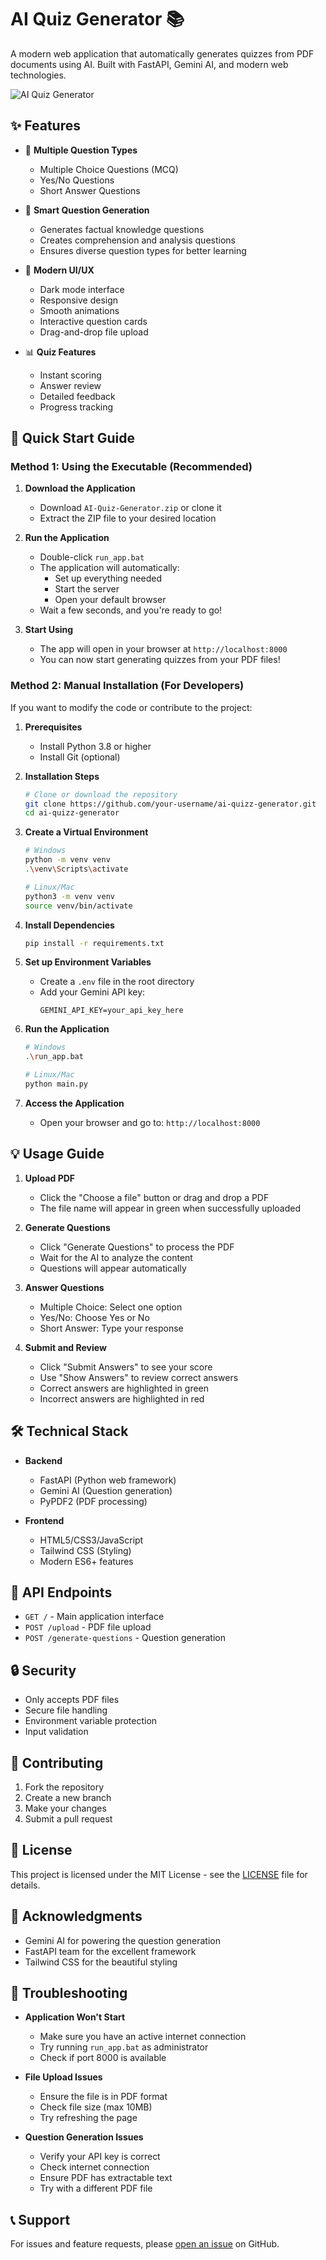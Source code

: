 # AI Quiz Generator 📚

A modern web application that automatically generates quizzes from PDF documents using AI. Built with FastAPI, Gemini AI, and modern web technologies.

![AI Quiz Generator](static/images/white.svg)

## ✨ Features

- 📝 **Multiple Question Types**
  - Multiple Choice Questions (MCQ)
  - Yes/No Questions
  - Short Answer Questions

- 🎯 **Smart Question Generation**
  - Generates factual knowledge questions
  - Creates comprehension and analysis questions
  - Ensures diverse question types for better learning

- 🎨 **Modern UI/UX**
  - Dark mode interface
  - Responsive design
  - Smooth animations
  - Interactive question cards
  - Drag-and-drop file upload

- 📊 **Quiz Features**
  - Instant scoring
  - Answer review
  - Detailed feedback
  - Progress tracking

## 🚀 Quick Start Guide

### Method 1: Using the Executable (Recommended)

1. **Download the Application**
   - Download `AI-Quiz-Generator.zip` or clone it
   - Extract the ZIP file to your desired location

2. **Run the Application**
   - Double-click `run_app.bat`
   - The application will automatically:
     - Set up everything needed
     - Start the server
     - Open your default browser
   - Wait a few seconds, and you're ready to go!

3. **Start Using**
   - The app will open in your browser at `http://localhost:8000`
   - You can now start generating quizzes from your PDF files!

### Method 2: Manual Installation (For Developers)

If you want to modify the code or contribute to the project:

1. **Prerequisites**
   - Install Python 3.8 or higher
   - Install Git (optional)

2. **Installation Steps**
   ```bash
   # Clone or download the repository
   git clone https://github.com/your-username/ai-quizz-generator.git
   cd ai-quizz-generator
   ```

2. **Create a Virtual Environment**
   ```bash
   # Windows
   python -m venv venv
   .\venv\Scripts\activate

   # Linux/Mac
   python3 -m venv venv
   source venv/bin/activate
   ```

3. **Install Dependencies**
   ```bash
   pip install -r requirements.txt
   ```

4. **Set up Environment Variables**
   - Create a `.env` file in the root directory
   - Add your Gemini API key:
     ```
     GEMINI_API_KEY=your_api_key_here
     ```

5. **Run the Application**
   ```bash
   # Windows
   .\run_app.bat

   # Linux/Mac
   python main.py
   ```

6. **Access the Application**
   - Open your browser and go to: `http://localhost:8000`

## 💡 Usage Guide

1. **Upload PDF**
   - Click the "Choose a file" button or drag and drop a PDF
   - The file name will appear in green when successfully uploaded

2. **Generate Questions**
   - Click "Generate Questions" to process the PDF
   - Wait for the AI to analyze the content
   - Questions will appear automatically

3. **Answer Questions**
   - Multiple Choice: Select one option
   - Yes/No: Choose Yes or No
   - Short Answer: Type your response

4. **Submit and Review**
   - Click "Submit Answers" to see your score
   - Use "Show Answers" to review correct answers
   - Correct answers are highlighted in green
   - Incorrect answers are highlighted in red

## 🛠️ Technical Stack

- **Backend**
  - FastAPI (Python web framework)
  - Gemini AI (Question generation)
  - PyPDF2 (PDF processing)

- **Frontend**
  - HTML5/CSS3/JavaScript
  - Tailwind CSS (Styling)
  - Modern ES6+ features

## 📝 API Endpoints

- `GET /` - Main application interface
- `POST /upload` - PDF file upload
- `POST /generate-questions` - Question generation

## 🔒 Security

- Only accepts PDF files
- Secure file handling
- Environment variable protection
- Input validation

## 🤝 Contributing

1. Fork the repository
2. Create a new branch
3. Make your changes
4. Submit a pull request

## 📄 License

This project is licensed under the MIT License - see the [LICENSE](LICENSE) file for details.

## 🙏 Acknowledgments

- Gemini AI for powering the question generation
- FastAPI team for the excellent framework
- Tailwind CSS for the beautiful styling

## 🐛 Troubleshooting

- **Application Won't Start**
  - Make sure you have an active internet connection
  - Try running `run_app.bat` as administrator
  - Check if port 8000 is available

- **File Upload Issues**
  - Ensure the file is in PDF format
  - Check file size (max 10MB)
  - Try refreshing the page

- **Question Generation Issues**
  - Verify your API key is correct
  - Check internet connection
  - Ensure PDF has extractable text
  - Try with a different PDF file

## 📞 Support

For issues and feature requests, please [open an issue](https://github.com/gribejfarouk/ai-quizz-generator/issues) on GitHub.
